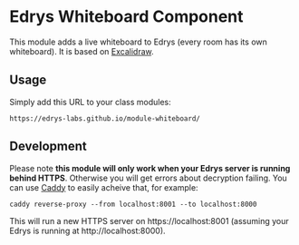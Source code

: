 # Edrys Whiteboard Component

This module adds a live whiteboard to Edrys (every room has its own whiteboard). It is based on [Excalidraw](https://excalidraw.com).
 
## Usage

Simply add this URL to your class modules:

```
https://edrys-labs.github.io/module-whiteboard/
```

## Development

Please note **this module will only work when your Edrys server is running behind HTTPS**. Otherwise you will get errors about decryption failing. You can use [Caddy](https://caddyserver.com/download) to easily acheive that, for example:

```
caddy reverse-proxy --from localhost:8001 --to localhost:8000
```

This will run a new HTTPS server on https://localhost:8001 (assuming your Edrys is running at http://localhost:8000).
